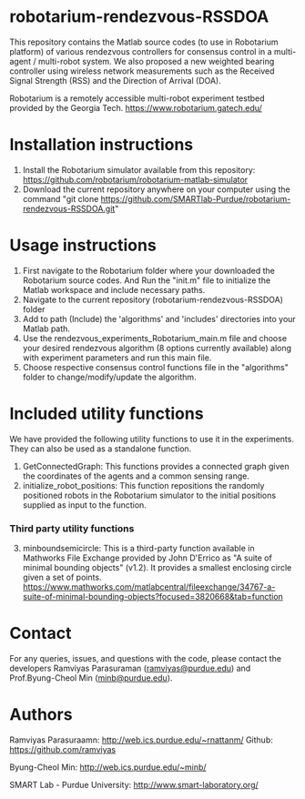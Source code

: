 # robotarium-rendezvous-RSSDOA

This repository contains the Matlab source codes (to use in Robotarium platform) of various rendezvous controllers for consensus control in a multi-agent / multi-robot system. We also proposed a new weighted bearing controller using wireless network measurements such as the Received Signal Strength (RSS) and the Direction of Arrival (DOA). 

Robotarium is a remotely accessible multi-robot experiment testbed provided by the Georgia Tech. https://www.robotarium.gatech.edu/

# Installation instructions
1. Install the Robotarium simulator available from this repository: https://github.com/robotarium/robotarium-matlab-simulator
2. Download the current repository anywhere on your computer using the command "git clone https://github.com/SMARTlab-Purdue/robotarium-rendezvous-RSSDOA.git"

# Usage instructions
1. First navigate to the Robotarium folder where your downloaded the Robotarium source codes. And Run the "init.m" file to initialize the Matlab workspace and include necessary paths.
2. Navigate to the current repository (robotarium-rendezvous-RSSDOA) folder
3. Add to path (Include) the 'algorithms' and 'includes' directories into your Matlab path.
4. Use the rendezvous_experiments_Robotarium_main.m file and choose your desired rendezvous algorithm (8 options currently available) along with experiment parameters and run this main file.
5. Choose respective consensus control functions file in the "algorithms" folder to change/modify/update the algorithm.

# Included utility functions
We have provided the following utility functions to use it in the experiments. They can also be used as a standalone function.
1. GetConnectedGraph: This functions provides a connected graph given the coordinates of the agents and a common sensing range.
2. initialize_robot_positions: This function repositions the randomly positioned robots in the Robotarium simulator to the initial positions supplied as input to the function.
### Third party utility functions
3. minboundsemicircle: This is a third-party function available in Mathworks File Exchange provided by John D'Errico as "A suite of minimal bounding objects" (v1.2). It provides a smallest enclosing circle given a set of points. 
https://www.mathworks.com/matlabcentral/fileexchange/34767-a-suite-of-minimal-bounding-objects?focused=3820668&tab=function

# Contact
For any queries, issues, and questions with the code, please contact the developers Ramviyas Parasuraman (ramviyas@purdue.edu) and Prof.Byung-Cheol Min (minb@purdue.edu).

# Authors
Ramviyas Parasuraamn: http://web.ics.purdue.edu/~rnattanm/ Github: https://github.com/ramviyas

Byung-Cheol Min: http://web.ics.purdue.edu/~minb/

SMART Lab - Purdue University: http://www.smart-laboratory.org/
